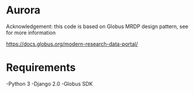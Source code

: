 # Aurora

Acknowledgement: this code is based on Globus MRDP design pattern, see for more information

https://docs.globus.org/modern-research-data-portal/

# Requirements
-Python 3
-Django 2.0
-Globus SDK
